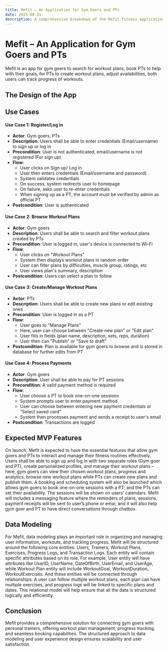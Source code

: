 ```yaml
---
title: Mefit – An Application for Gym Goers and PTs
date: 2025-08-31
description: A comprehensive breakdown of the Mefit fitness application structure, use cases, and data modeling for gym goers and personal trainers.
---
```


# Mefit – An Application for Gym Goers and PTs

Mefit is an app for gym goers to search for workout plans, book PTs to help with their goals, for PTs to create workout plans, adjust availabilities, both users can track progress of workouts.

## The Design of the App

## Use Cases

#### Use Case 1: Register/Log in
- **Actor**: Gym goers, PTs
- **Description**: Users shall be able to enter credentials (Email/username) to sign up or log in
- **Precondition**: User is not authenticated, email/username is not registered (For sign up)
- **Flow**:
  - User clicks on Sign up/ Log in
  - User then enters credentials (Email/username and password)
  - System validates credentials
  - On success, system redirects user to homepage
  - On failure, asks user to re-enter credentials
  - When signing up as a PT, the account must be verified by admin as official PT
- **Postcondition**: User is authenticated

#### Use Case 2: Browse Workout Plans
- **Actor**: Gym goers
- **Description**: Users shall be able to search and filter workout plans created by PTs
- **Precondition**: User is logged in, user's device is connected to Wi-Fi
- **Flow**:
  - User clicks on "Workout Plans"
  - System then displays workout plans in random order
  - User can filter plans by difficulties, muscle group, ratings, etc
  - User views plan's summary, description
- **Postcondition**: Users can select a plan to follow

#### Use Case 3: Create/Manage Workout Plans
- **Actor**: PTs
- **Description**: Users shall be able to create new plans or edit existing ones
- **Precondition**: User is logged in as a PT
- **Flow**:
  - User goes to "Manage Plans"
  - Here, user can choose between "Create new plan" or "Edit plan"
  - User fills in fields (plan name, description, sets, reps, duration)
  - User then can "Publish" or "Save to draft"
- **Postcondition**: Plan is available for gym goers to browse and is stored in database for further edits from PT

#### Use Case 4: Process Payments
- **Actor**: Gym goers
- **Description**: User shall be able to pay for PT sessions
- **Precondition**: A valid payment method is required
- **Flow**:
  - User choose a PT to book one-on-one sessions
  - System prompts user to enter payment method
  - User can choose between entering new payment credentials or "Select saved card"
  - System then processes payment and sends a receipt to user's email
- **Postcondition**: Transactions are logged

## Expected MVP Features

On launch, Mefit is expected to have the essential features that allow gym goers and PTs to interact and manage their fitness routines effectively. Users shall be able to sign up and log in with two separate roles (Gym goer and PT), create personalized profiles, and manage their workout plans – here, gym goers can view their chosen workout plans, progress and analytics, browse new workout plans while PTs can create new plans and publish them. A booking and scheduling system will also be launched which allows gym goers to book one-on-one sessions with a PT; and the PTs can set their availability. The sessions will be shown on users’ calendars. Mefit will includes a messaging feature where the reminders of plans, sessions, payment receipts will be sent to user’s phone or emai, and it will also help gym goer and PT to have direct conversations through chatbox.

## Data Modeling

For Mefit, data modeling plays an important role in organizing and managing user information, workouts, and tracking progress. Mefit will be structured around the following core entities: Users, Trainers, Workout Plans, Exercises, Progress Logs, and Transaction Logs. Each entity will contain specific attributes based on its role. For example, User entity will have attributes like UserID, UserName, DateOfBirth, UserEmail, and UserAge, while Workout Plan entity will include WorkoutGoal, WorkoutDuration, WorkoutExercises. And these entities will be connected through relationships: A user can follow multiple workout plans, each plan can have multiple exercises, and progress logs will be linked to specific plans and dates. This relational model will help ensure that all the data is structured logically and efficiently.

## Conclusion

Mefit provides a comprehensive solution for connecting gym goers with personal trainers, offering workout plan management, progress tracking, and seamless booking capabilities. The structured approach to data modeling and user experience design ensures scalability and user satisfaction. 